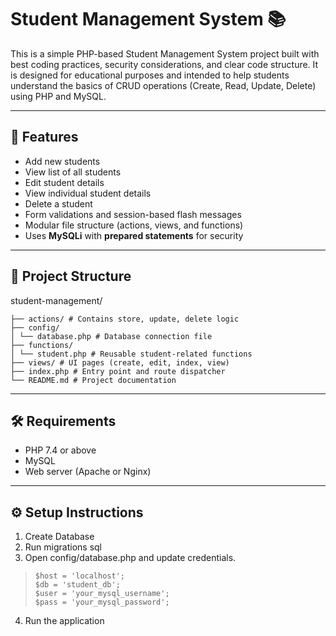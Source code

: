 # Student Management System 📚

This is a simple PHP-based Student Management System project built with best coding practices, security considerations, and clear code structure. It is designed for educational purposes and intended to help students understand the basics of CRUD operations (Create, Read, Update, Delete) using PHP and MySQL.

---

## 🚀 Features

- Add new students
- View list of all students
- Edit student details
- View individual student details
- Delete a student
- Form validations and session-based flash messages
- Modular file structure (actions, views, and functions)
- Uses **MySQLi** with **prepared statements** for security

---

## 📂 Project Structure

student-management/

    ├── actions/ # Contains store, update, delete logic
    ├── config/
    │ └── database.php # Database connection file
    ├── functions/
    │ └── student.php # Reusable student-related functions
    ├── views/ # UI pages (create, edit, index, view)
    ├── index.php # Entry point and route dispatcher
    └── README.md # Project documentation

---

## 🛠️ Requirements

- PHP 7.4 or above
- MySQL
- Web server (Apache or Nginx)

---

## ⚙️ Setup Instructions

1. Create Database
2. Run migrations sql
3. Open config/database.php and update credentials.

>     $host = 'localhost';
>     $db = 'student_db';
>     $user = 'your_mysql_username';
>     $pass = 'your_mysql_password';

4. Run the application

